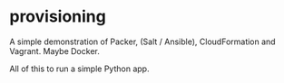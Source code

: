 # provisioning

A simple demonstration of Packer, (Salt / Ansible), CloudFormation
and Vagrant. Maybe Docker.

All of this to run a simple Python app.

